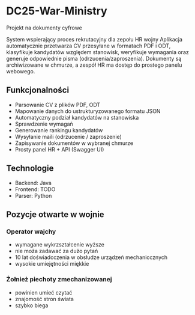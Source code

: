 # DC25-War-Ministry
Projekt na dokumenty cyfrowe


System wspierający proces rekrutacyjny dla zepołu HR wojny
Aplikacja automatycznie przetwarza CV przesyłane w formatach PDF i ODT, klasyfikuje kandydatów względem stanowisk, weryfikuje wymagania oraz generuje odpowiednie pisma (odrzucenia/zaproszenia). Dokumenty są archiwizowane w chmurze, a zespół HR ma dostęp do prostego panelu webowego.

## Funkcjonalności
- Parsowanie CV z plików PDF, ODT  
- Mapowanie danych do ustrukturyzowanego formatu JSON  
- Automatyczny podział kandydatów na stanowiska  
- Sprawdzenie wymagań  
- Generowanie rankingu kandydatów  
- Wysyłanie maili (odrzucenie / zaproszenie)  
- Zapisywanie dokumentów w wybranej chmurze
- Prosty panel HR + API (Swagger UI)  

## Technologie
- Backend: Java
- Frontend: TODO
- Parser: Python  


## Pozycje otwarte w wojnie
### Operator wajchy
 - wymagane wykrzształcenie wyższe
 - nie moża zadawać za dużo pytań
 - 10 lat doświadcczenia w obsłudze urządzeń mechaniccznych
 - wysokie umiejętności miękkie

### Żołnież piechoty zmechanizowanej
 - powinien umieć czytać
 - znajomość stron świata
 - szybko biega
   
